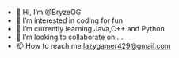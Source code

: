 - 👋 Hi, I’m @BryzeOG
- 👀 I’m interested in coding for fun
- 🌱 I’m currently learning Java,C++ and Python
- 💞️ I’m looking to collaborate on ...
- 📫 How to reach me lazygamer429@gmail.com

<!---
BryzeOG/BryzeOG is a ✨ special ✨ repository because its `README.md` (this file) appears on your GitHub profile.
You can click the Preview link to take a look at your changes.
--->
